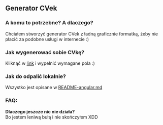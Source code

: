 ## Generator CVek

### A komu to potrzebne? A dlaczego?

Chciałem stworzyć generator CVek z ładną graficznie formatką, żeby nie płacić za podobne usługi w internecie :)

### Jak wygenerować sobie CVkę?
Kliknąć w [link](https://RFLewandowski.github.io/resume-generator) i wypełnić wymagane pola :)

### Jak do odpalić lokalnie?
Wszystko jest opisane w [README-angular.md](README-angular.md)

### FAQ:
**Dlaczego jeszcze nic nie działa?** \
Bo jestem leniwą bułą i nie skończyłem XDD
